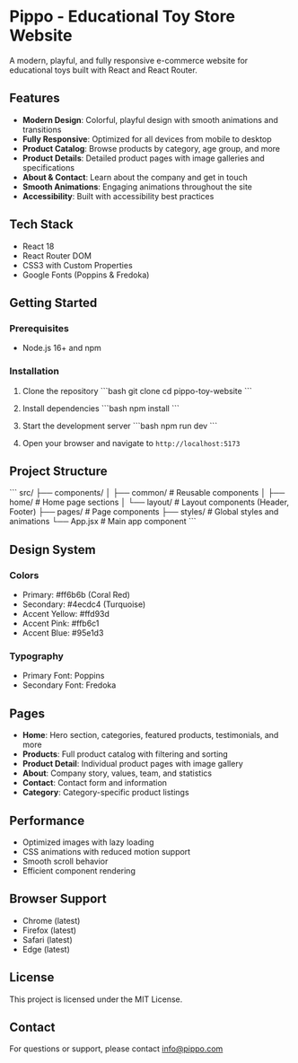 # Pippo - Educational Toy Store Website

A modern, playful, and fully responsive e-commerce website for educational toys built with React and React Router.

## Features

- **Modern Design**: Colorful, playful design with smooth animations and transitions
- **Fully Responsive**: Optimized for all devices from mobile to desktop
- **Product Catalog**: Browse products by category, age group, and more
- **Product Details**: Detailed product pages with image galleries and specifications
- **About & Contact**: Learn about the company and get in touch
- **Smooth Animations**: Engaging animations throughout the site
- **Accessibility**: Built with accessibility best practices

## Tech Stack

- React 18
- React Router DOM
- CSS3 with Custom Properties
- Google Fonts (Poppins & Fredoka)

## Getting Started

### Prerequisites

- Node.js 16+ and npm

### Installation

1. Clone the repository
\`\`\`bash
git clone <repository-url>
cd pippo-toy-website
\`\`\`

2. Install dependencies
\`\`\`bash
npm install
\`\`\`

3. Start the development server
\`\`\`bash
npm run dev
\`\`\`

4. Open your browser and navigate to `http://localhost:5173`

## Project Structure

\`\`\`
src/
├── components/
│   ├── common/          # Reusable components
│   ├── home/            # Home page sections
│   └── layout/          # Layout components (Header, Footer)
├── pages/               # Page components
├── styles/              # Global styles and animations
└── App.jsx              # Main app component
\`\`\`

## Design System

### Colors
- Primary: #ff6b6b (Coral Red)
- Secondary: #4ecdc4 (Turquoise)
- Accent Yellow: #ffd93d
- Accent Pink: #ffb6c1
- Accent Blue: #95e1d3

### Typography
- Primary Font: Poppins
- Secondary Font: Fredoka

## Pages

- **Home**: Hero section, categories, featured products, testimonials, and more
- **Products**: Full product catalog with filtering and sorting
- **Product Detail**: Individual product pages with image gallery
- **About**: Company story, values, team, and statistics
- **Contact**: Contact form and information
- **Category**: Category-specific product listings

## Performance

- Optimized images with lazy loading
- CSS animations with reduced motion support
- Smooth scroll behavior
- Efficient component rendering

## Browser Support

- Chrome (latest)
- Firefox (latest)
- Safari (latest)
- Edge (latest)

## License

This project is licensed under the MIT License.

## Contact

For questions or support, please contact info@pippo.com
